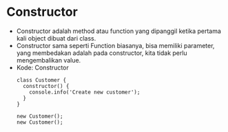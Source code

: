 # Constructor
* Constructor adalah method atau function yang dipanggil ketika pertama kali object dibuat dari class.
* Constructor sama seperti Function biasanya, bisa memiliki parameter, yang membedakan adalah pada constructor, kita tidak perlu mengembalikan value.
* Kode: Constructor
  ```TSX
  class Customer {
    constructor() {
      console.info('Create new customer');
    }
  }

  new Customer();
  new Customer();
  ```